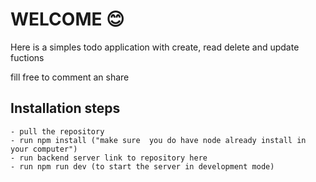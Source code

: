 
# WELCOME 😊

Here is a simples todo application with
create, read delete and update fuctions

fill free to comment an share 

## Installation steps

    - pull the repository
    - run npm install ("make sure  you do have node already install in your computer")
    - run backend server link to repository here
    - run npm run dev (to start the server in development mode)
